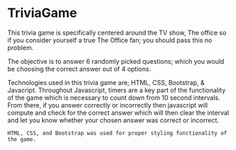 # TriviaGame

This trivia game is specifically centered around the TV show, The office so if you consider yourself a true The Office fan; you should pass this no problem.

The objective is to answer 6 randomly picked questions; which you would be choosing the correct answer out of 4 options.

Technologies used in this trivia game are; HTML, CSS, Bootstrap, & Javacript.
    Throughout Javascript, timers are a key part of the functionality of the game which is necessary to count down from 10 second intervals. From there, if you answer correctly or incorrectly then javascript will compute and check for the correct answer which will then clear the interval and let you know whether your chosen answer was correct or incorrect. 

    HTML, CSS, and Bootstrap was used for proper styling functionality of the game. 